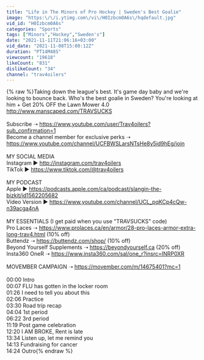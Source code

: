 ```yaml
---
title: "Life in The Minors of Pro Hockey | Sweden's Best Goalie"
image: "https:\/\/i.ytimg.com\/vi\/H0Izbcm0A6s\/hqdefault.jpg"
vid_id: "H0Izbcm0A6s"
categories: "Sports"
tags: ["Minors","Hockey","Sweden's"]
date: "2021-11-11T21:06:16+03:00"
vid_date: "2021-11-08T15:00:12Z"
duration: "PT14M48S"
viewcount: "19618"
likeCount: "831"
dislikeCount: "34"
channel: "trav4oilers"
---
```

{% raw %}Taking down the league's best. It's game day baby and we're looking to bounce back. Who's the best goalie in Sweden? You're looking at him + Get 20% OFF the Lawn Mower 4.0 <a rel="nofollow" target="blank" href="http://www.manscaped.com/TRAVSUCKS">http://www.manscaped.com/TRAVSUCKS</a><br /><br />Subscribe ➝ <a rel="nofollow" target="blank" href="https://www.youtube.com/user/Trav4oilers?sub_confirmation=1">https://www.youtube.com/user/Trav4oilers?sub_confirmation=1</a><br />Become a channel member for exclusive perks ➝ <a rel="nofollow" target="blank" href="https://www.youtube.com/channel/UCFBWSLarsNTsHe8y5id9hEg/join">https://www.youtube.com/channel/UCFBWSLarsNTsHe8y5id9hEg/join</a><br /><br />MY SOCIAL MEDIA<br />Instagram  ► <a rel="nofollow" target="blank" href="http://instagram.com/trav4oilers">http://instagram.com/trav4oilers</a><br />TikTok   ► <a rel="nofollow" target="blank" href="https://www.tiktok.com/@trav4oilers">https://www.tiktok.com/@trav4oilers</a><br /> <br />MY PODCAST<br />Apple ► <a rel="nofollow" target="blank" href="https://podcasts.apple.com/ca/podcast/slangin-the-bizkit/id1562205682">https://podcasts.apple.com/ca/podcast/slangin-the-bizkit/id1562205682</a><br />Video Version ► <a rel="nofollow" target="blank" href="https://www.youtube.com/channel/UCL_pqKCp4cQw-n39acga4nA">https://www.youtube.com/channel/UCL_pqKCp4cQw-n39acga4nA</a><br /><br />MY ESSENTIALS  (I get paid when you use &quot;TRAVSUCKS&quot; code)<br />Pro Laces   ➝  <a rel="nofollow" target="blank" href="https://www.prolaces.ca/en/armor/28-pro-laces-armor-extra-long-trav4.html">https://www.prolaces.ca/en/armor/28-pro-laces-armor-extra-long-trav4.html</a>  (10% off)<br />Buttendz    ➝  <a rel="nofollow" target="blank" href="https://buttendz.com/shop/">https://buttendz.com/shop/</a> (10% off)<br />Beyond Yourself Supplements ➝  <a rel="nofollow" target="blank" href="https://beyondyourself.ca">https://beyondyourself.ca</a> (20% off)<br />Insta360 OneR ➝ <a rel="nofollow" target="blank" href="https://www.insta360.com/sal/one_r?insrc=INRP0XR">https://www.insta360.com/sal/one_r?insrc=INRP0XR</a><br /><br />MOVEMBER CAMPAIGN ➝ <a rel="nofollow" target="blank" href="https://movember.com/m/14675401?mc=1">https://movember.com/m/14675401?mc=1</a><br /><br />00:00 Intro<br />00:07 FLU has gotten in the locker room<br />01:26 I need to tell you about this<br />02:06 Practice <br />03:30 Road trip recap<br />04:04 1st period<br />06:22 3rd period<br />11:19 Post game celebration<br />12:20 I AM BROKE, Rent is late<br />13:34 Listen up, let me remind you<br />14:13 Fundraising for cancer<br />14:24 Outro{% endraw %}
